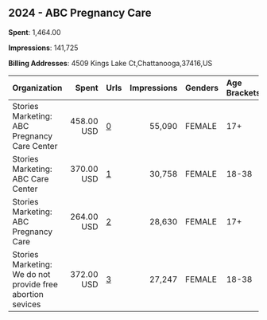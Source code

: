 ## 2024 - ABC Pregnancy Care 
**Spent**: 1,464.00

**Impressions**: 141,725

**Billing Addresses**: 4509 Kings Lake Ct,Chattanooga,37416,US

|Organization|Spent|Urls|Impressions|Genders|Age Brackets|Country Codes|
|:---|---:|:---|---:|:---|:---|:---|
|Stories Marketing: ABC Pregnancy Care Center|458.00 USD|[0](https://www.snap.com/political-ads/asset/fc39f32e0731ad93c65a2c3ca95a34707114d365075dcd97583bc81effa8ed1f?mediaType=mp4)|55,090|FEMALE|17+|united states|
|Stories Marketing: ABC Care Center|370.00 USD|[1](https://www.snap.com/political-ads/asset/80ed76349b892373935bc084cef32c7811405882ca00e1b305e3f6588b56fbbb?mediaType=mp4)|30,758|FEMALE|18-38|united states|
|Stories Marketing: ABC Pregnancy Care|264.00 USD|[2](https://www.snap.com/political-ads/asset/1b1efec22472a7b04794a13ac457604e5ebacf9a1f00f949bfa1a656915ae75a?mediaType=mp4)|28,630|FEMALE|17+|united states|
|Stories Marketing: We do not provide free abortion sevices|372.00 USD|[3](https://www.snap.com/political-ads/asset/3b556dd1fc0675707e1e4db8361457c23dfec3ca7be0fce8a3a9251d3b439e90?mediaType=mp4)|27,247|FEMALE|18-38|united states|
